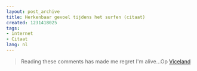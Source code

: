 ```yaml
---
layout: post_archive
title: Herkenbaar gevoel tijdens het surfen (citaat)
created: 1231418025
tags:
- internet
- Citaat
lang: nl
---
```

> Reading these comments has made me regret I'm alive...Op [Viceland](http://www.viceland.com/germany/dd.php?id=340)
